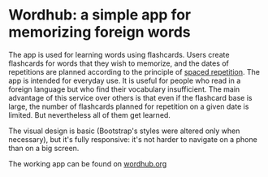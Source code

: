 # Wordhub: a simple app for memorizing foreign words

The app is used for learning words using flashcards.
Users create flashcards for words that they wish to memorize, and the dates of repetitions are planned according to the principle of [spaced repetition](http://en.wikipedia.org/wiki/Spaced_repetition).
The app is intended for everyday use. It is useful for people who read in a foreign language but who find their vocabulary insufficient.
The main advantage of this service over others is that even if the flashcard base is large, the number of flashcards planned for repetition on a given date is limited. But nevertheless all of them get learned.

The visual design is basic (Bootstrap's styles were altered only when necessary), but it's fully responsive: it's not harder to navigate on a phone than on a big screen.

The working app can be found on [wordhub.org](http://wordhub.org)
